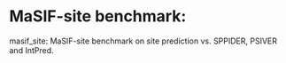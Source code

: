 # MaSIF-site benchmark: 

masif_site: MaSIF-site benchmark on site prediction vs. SPPIDER, PSIVER and IntPred.
